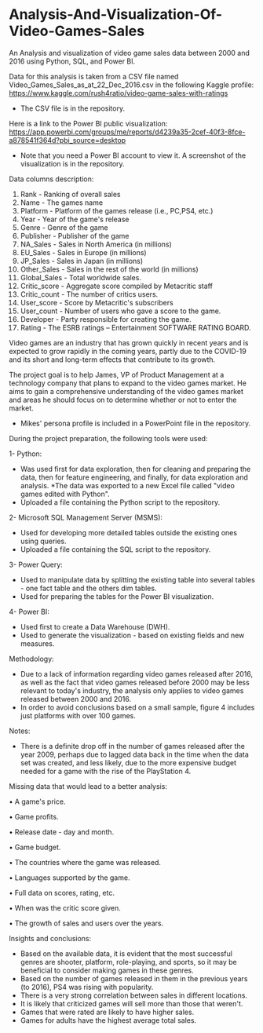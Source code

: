 # Analysis-And-Visualization-Of-Video-Games-Sales
An Analysis and visualization of video game sales data between 2000 and 2016 using Python, SQL, and Power BI.

Data for this analysis is taken from a CSV file named Video_Games_Sales_as_at_22_Dec_2016.csv in the following Kaggle profile:
https://www.kaggle.com/rush4ratio/video-game-sales-with-ratings

* The CSV file is in the repository.

Here is a link to the Power BI public visualization:
https://app.powerbi.com/groups/me/reports/d4239a35-2cef-40f3-8fce-a878541f364d?pbi_source=desktop


* Note that you need a Power BI account to view it. A screenshot of the visualization is in the repository.


Data columns description:

1. 	Rank - Ranking of overall sales
2.	 Name - The games name
3.	 Platform - Platform of the games release (i.e., PC,PS4, etc.)
4.	 Year - Year of the game's release
5.	 Genre - Genre of the game
6.	 Publisher - Publisher of the game
7.	 NA_Sales - Sales in North America (in millions)
8.	 EU_Sales - Sales in Europe (in millions)
9.	 JP_Sales - Sales in Japan (in millions)
10. Other_Sales - Sales in the rest of the world (in millions)
11. Global_Sales - Total worldwide sales.
12. Critic_score - Aggregate score compiled by Metacritic staff
13. Critic_count - The number of critics users.
14. User_score - Score by Metacritic's subscribers
15. User_count - Number of users who gave a score to the game.
16. Developer - Party responsible for creating the game.
17. Rating - The ESRB ratings – Entertainment SOFTWARE RATING BOARD.




Video games are an industry that has grown quickly in recent years and is expected to grow rapidly in the coming years, partly due to the COVID-19 and its short and long-term effects that contribute to its growth.

The project goal is to help James, VP of Product Management at a technology company that plans to expand to the video games market. He aims to gain a comprehensive understanding of the video games market and areas he should focus on to determine whether or not to enter the market.

* Mikes' persona profile is included in a PowerPoint file in the repository.

During the project preparation, the following tools were used:

1- Python:

* Was used first for data exploration, then for cleaning and preparing the data, then for feature engineering, and finally, for data exploration and analysis.
*The data was exported to a new Excel file called "video games edited with Python".
* Uploaded a file containing the Python script to the repository.
   
2- Microsoft SQL Management Server (MSMS):

* Used for developing more detailed tables outside the existing ones using queries.
* Uploaded a file containing the SQL script to the repository.


3- Power Query:

* Used to manipulate data by splitting the existing table into several tables - one fact table and the others dim tables.
* Used for preparing the tables for the Power BI visualization.

4- Power BI:

* Used first to create a Data Warehouse (DWH).
* Used to generate the visualization - based on existing fields and new measures.




Methodology:

* Due to a lack of information regarding video games released after 2016, as well as the fact that video games released before 2000 may be less relevant to today's industry, the analysis only applies to video games released between 2000 and 2016.
* In order to avoid conclusions based on a small sample, figure 4 includes just platforms with over 100 games.




Notes:

* There is a definite drop off in the number of games released after the year 2009, perhaps due to lagged data back in the time when the data set was created, and less likely, due   to the more expensive budget needed for a game with the rise of the PlayStation 4.




Missing data that would lead to a better analysis:

•	A game's price.

•	Game profits.

•	Release date - day and month.

•	Game budget.

•	The countries where  the game was released.

•	Languages supported by the game.

•	Full data on scores, rating, etc.

•	When was the critic score given.

•	The growth of sales and users over the years.





Insights and conclusions:

* Based on the available data, it is evident that the most successful genres are shooter, platform, role-playing, and sports, so it may be beneficial to consider making games in     these genres.
* Based on the number of games released in them in the previous years (to 2016), PS4 was rising with popularity.
* There is a very strong correlation between sales in different locations.
* It is likely that criticized games will sell more than those that weren't.
* Games that were rated are likely to have higher sales.
* Games for adults have the highest average total sales.

